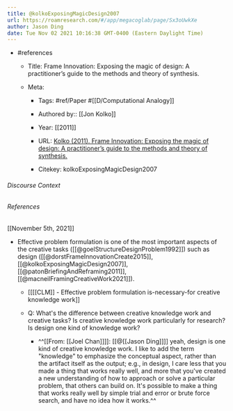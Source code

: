 ```yaml
---
title: @kolkoExposingMagicDesign2007
url: https://roamresearch.com/#/app/megacoglab/page/Sx3oUwkXe
author: Jason Ding
date: Tue Nov 02 2021 10:16:38 GMT-0400 (Eastern Daylight Time)
---
```


- #references

    - Title: Frame Innovation: Exposing the magic of design: A practitioner’s guide to the methods and theory of synthesis.

    - Meta:

        - Tags: #ref/Paper #[[D/Computational Analogy]]

        - Authored by::  [[Jon Kolko]]

        - Year: [[2011]]

        - URL: [Kolko (2011). Frame Innovation: Exposing the magic of design: A practitioner’s guide to the methods and theory of synthesis.](https://www.idsa.org/sites/default/files/Kolko-InfoArchDesignStrategy.pdf)

        - Citekey: kolkoExposingMagicDesign2007

###### Discourse Context



###### References

[[November 5th, 2021]]

- Effective problem formulation is one of the most important aspects of the creative tasks ([[@goelStructureDesignProblem1992]]) such as design ([[@dorstFrameInnovationCreate2015]], [[@kolkoExposingMagicDesign2007]], [[@patonBriefingAndReframing2011]], [[@macneilFramingCreativeWork2021]]).

    - [[[[CLM]] - Effective problem formulation is-necessary-for creative knowledge work]]

    - Q: What's the difference between creative knowledge work and creative tasks? Is creative knowledge work particularly for research? Is design one kind of knowledge work?

        - ^^[[From: [[Joel Chan]]]]: [[@[[Jason Ding]]]] yeah, design is one kind of creative knowledge work. I like to add the term "knowledge" to emphasize the conceptual aspect, rather than the artifact itself as the output; e.g., in design, I care less that you made a thing that works really well, and more that you've created a new understanding of how to approach or solve a particular problem, that others can build on. It's possible to make a thing that works really well by simple trial and error or brute force search, and have no idea how it works.^^
